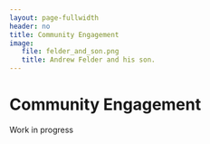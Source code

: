 ```yaml
---
layout: page-fullwidth
header: no
title: Community Engagement
image:
   file: felder_and_son.png
   title: Andrew Felder and his son.
---
```


# Community Engagement

Work in progress

